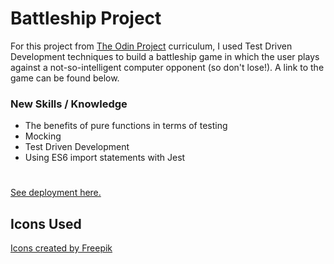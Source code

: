 # Battleship Project

For this project from [The Odin Project](https://www.theodinproject.com/) curriculum, I used Test Driven Development techniques to build a battleship game in which the user plays against a not-so-intelligent computer opponent (so don't lose!). A link to the game can be found below.

### New Skills / Knowledge
- The benefits of pure functions in terms of testing
- Mocking
- Test Driven Development
- Using ES6 import statements with Jest

#
[See deployment here.](https://spuddister.github.io/battleship-project/)

## Icons Used

<a href="https://www.flaticon.com/free-icons/battleship" title="battleship icons">Icons created by Freepik</a>
